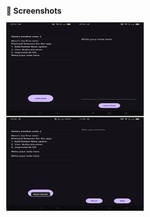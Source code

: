 ## 📸 **Screenshots**  
 
 
<img src="https://github.com/Mou2004/MyNotes/blob/main/screenshots/Hompage.jpg" height="250" width="184"><img src="https://github.com/Mou2004/MyNotes/blob/main/screenshots/CreateNote.jpg" height="250" width="184">  
<img src="https://github.com/Mou2004/MyNotes/blob/main/screenshots/Homepage.jpg" height="250" width="184"><img src="https://github.com/Mou2004/MyNotes/blob/main/screenshots/EditNote.jpg" height="250" width="184">  
